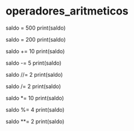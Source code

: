 # operadores_aritmeticos

saldo = 500
print(saldo)

saldo = 200
print(saldo)

saldo += 10
print(saldo)

saldo -= 5
print(saldo)

saldo //= 2
print(saldo)

saldo /= 2
print(saldo)

saldo *= 10
print(saldo)

saldo %= 4
print(saldo)

saldo **= 2
print(saldo)
